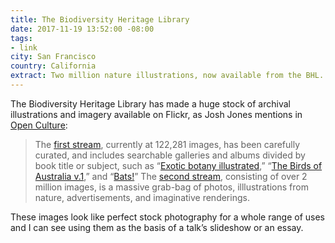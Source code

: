 ```yaml
---
title: The Biodiversity Heritage Library
date: 2017-11-19 13:52:00 -08:00
tags:
- link
city: San Francisco
country: California
extract: Two million nature illustrations, now available from the BHL.
---
```


The Biodiversity Heritage Library has made a huge stock of archival illustrations and imagery available on Flickr, as Josh Jones mentions in [Open Culture](http://www.openculture.com/2017/11/two-million-wondrous-nature-illustrations-put-online-by-the-biodiversity-heritage-library.html):

<blockquote>
<p>The <a href="https://www.flickr.com/photos/biodivlibrary/albums">first stream</a>, currently at 122,281 images, has been carefully curated, and includes searchable galleries and albums divided by book title or subject, such as “<a href="https://www.flickr.com/photos/biodivlibrary/albums/72157688236066255">Exotic botany illustrated</a>,” “<a href="https://www.flickr.com/photos/biodivlibrary/albums/72157688410615325">The Birds of Australia v.1</a>,” and “<a href="https://www.flickr.com/photos/biodivlibrary/albums/72157687529421761">Bats!</a>” The <a href="https://www.flickr.com/search/?tags=bookcollectionbiodiversity">second stream</a>, consisting of over 2 million images, is a massive grab-bag of photos, illlustrations from nature, advertisements, and imaginative renderings.</p>
</blockquote>

These images look like perfect stock photography for a whole range of uses and I can see using them as the basis of a talk’s slideshow or an essay.

